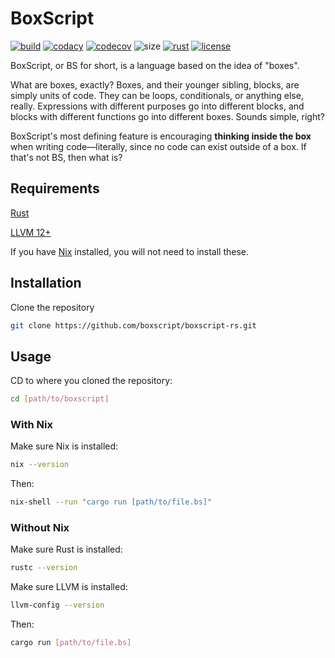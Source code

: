 # BoxScript

[![build](https://img.shields.io/github/workflow/status/boxscript/boxscript-rs/Rustup/main?style=for-the-badge)](https://github.com/boxscript/boxscript-rs/actions/workflows/rustup.yaml)
[![codacy](https://img.shields.io/codacy/grade/8b84e8126be94133be438ce24adff256?logo=Codacy&style=for-the-badge)](https://app.codacy.com/gh/boxscript/boxscript-rs)
[![codecov](https://img.shields.io/codecov/c/github/boxscript/boxscript-rs?logo=Codecov&style=for-the-badge&token=K9Yj1EvqFe)](https://codecov.io/gh/boxscript/boxscript-rs)
![size](https://img.shields.io/github/languages/code-size/boxscript/boxscript-rs?style=for-the-badge)
[![rust](https://img.shields.io/static/v1?label=Rust&message=1.53.0&color=red&logo=Rust&style=for-the-badge)](https://www.rust-lang.org)
[![license](https://img.shields.io/github/license/boxscript/boxscript-rs?style=for-the-badge)](https://github.com/boxscript/boxscript-rs/blob/main/LICENSE)

BoxScript, or BS for short, is a language based on the idea of "boxes".

What are boxes, exactly? Boxes, and their younger sibling, blocks, are simply units of code. They can be loops, conditionals, or anything else, really. Expressions with different purposes go into different blocks, and blocks with different functions go into different boxes. Sounds simple, right?

BoxScript's most defining feature is encouraging **thinking inside the box** when writing code—literally, since no code can exist outside of a box. If that's not BS, then what is?

## Requirements

[Rust](https://rustup.rs/)

[LLVM 12+](https://releases.llvm.org/download.html)

If you have [Nix](https://nixos.org/download.html) installed, you will not need to install these.

## Installation

Clone the repository

```sh
git clone https://github.com/boxscript/boxscript-rs.git
```

## Usage

CD to where you cloned the repository:

```sh
cd [path/to/boxscript]
```

### With Nix

Make sure Nix is installed:

```sh
nix --version
```

Then:

```sh
nix-shell --run "cargo run [path/to/file.bs]"
```

### Without Nix

Make sure Rust is installed:

```sh
rustc --version
```

Make sure LLVM is installed:

```sh
llvm-config --version
```

Then:

```sh
cargo run [path/to/file.bs]
```
